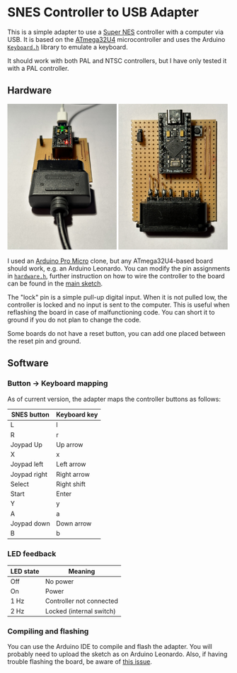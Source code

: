 # SNES Controller to USB Adapter

This is a simple adapter to use a [Super NES][1] controller with a computer
via USB.  It is based on the [ATmega32U4][2] microcontroller and uses the
Arduino [`Keyboard.h`][3] library to emulate a keyboard.

It should work with both PAL and NTSC controllers, but I have only tested it
with a PAL controller.

[1]: https://en.wikipedia.org/wiki/Super_Nintendo_Entertainment_System
[2]: https://www.microchip.com/en-us/product/atmega32u4
[3]: https://www.arduino.cc/reference/en/language/functions/usb/keyboard/

## Hardware

<p float='left'>
  <img src='imgs/prototype-front.jpeg' alt='Prototype board front' width='49%'>
  <img src='imgs/prototype-top.jpeg' alt='Prototype board top' width='49%'>
</p>

I used an [Arduino Pro Micro][4] clone, but any ATmega32U4-based board should
work, e.g. an Arduino Leonardo.  You can modify the pin assignments in
[`hardware.h`][5], further instruction on how to wire the controller to the
board can be found in the [main sketch][6].

The "lock" pin is a simple pull-up digital input.  When it is not pulled low,
the controller is locked and no input is sent to the computer.  This is useful
when reflashing the board in case of malfunctioning code.  You can short it to
ground if you do not plan to change the code.

Some boards do not have a reset button, you can add one placed between the
reset pin and ground.

[4]: https://www.sparkfun.com/products/12640
[5]: sketches/main/hardware.h
[6]: sketches/main/main.ino

## Software

### Button -> Keyboard mapping

As of current version, the adapter maps the controller buttons as follows:

| SNES button  | Keyboard key |
| ------------ | ------------ |
| L            | l            |
| R            | r            |
| Joypad Up    | Up arrow     |
| X            | x            |
| Joypad left  | Left arrow   |
| Joypad right | Right arrow  |
| Select       | Right shift  |
| Start        | Enter        |
| Y            | y            |
| A            | a            |
| Joypad down  | Down arrow   |
| B            | b            |

### LED feedback

| LED state | Meaning                  |
| --------- | ------------------------ |
| Off       | No power                 |
| On        | Power                    |
| 1 Hz      | Controller not connected |
| 2 Hz      | Locked (internal switch) |

### Compiling and flashing

You can use the Arduino IDE to compile and flash the adapter.  You will probably
need to upload the sketch as on Arduino Leonardo.  Also, if having trouble
flashing the board, be aware of [this issue][7].

[7]: https://forum.arduino.cc/t/arduino-pro-micro-not-recognized/698335
